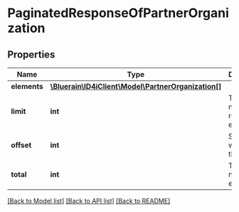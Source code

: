 # PaginatedResponseOfPartnerOrganization

## Properties
Name | Type | Description | Notes
------------ | ------------- | ------------- | -------------
**elements** | [**\Bluerain\ID4iClient\Model\PartnerOrganization[]**](PartnerOrganization.md) |  | 
**limit** | **int** | The number of returned elements | 
**offset** | **int** | Starting with the n-th element | 
**total** | **int** | The total number of elements | [optional] 

[[Back to Model list]](../README.md#documentation-for-models) [[Back to API list]](../README.md#documentation-for-api-endpoints) [[Back to README]](../README.md)


